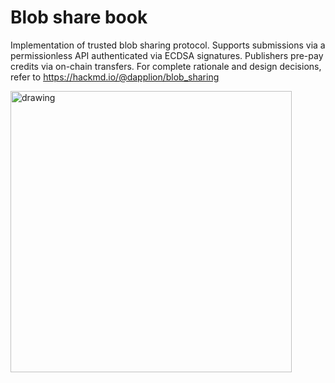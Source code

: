 # Blob share book

Implementation of trusted blob sharing protocol. Supports submissions via a permissionless API authenticated via ECDSA signatures. Publishers pre-pay credits via on-chain transfers. For complete rationale and design decisions, refer to https://hackmd.io/@dapplion/blob_sharing

<img src="https://hackmd.io/_uploads/ByUbygIVT.png" alt="drawing" width="450"/>
